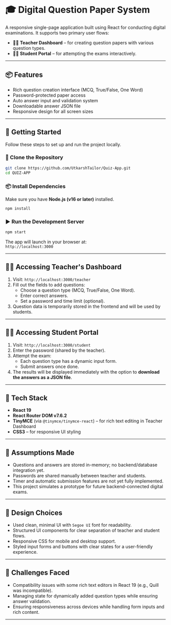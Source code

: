 # 🎓 Digital Question Paper System

A responsive single-page application built using React for conducting digital examinations. It supports two primary user flows:
- 👩‍🏫 **Teacher Dashboard** – for creating question papers with various question types.
- 🧑‍🎓 **Student Portal** – for attempting the exams interactively.

---

## 📦 Features

- Rich question creation interface (MCQ, True/False, One Word)
- Password-protected paper access
- Auto answer input and validation system
- Downloadable answer JSON file
- Responsive design for all screen sizes

---

## 🚀 Getting Started

Follow these steps to set up and run the project locally.

### 📁 Clone the Repository

```bash
git clone https://github.com/UtkarshTailor/Quiz-App.git
cd QUIZ-APP
```

### 📦 Install Dependencies

Make sure you have **Node.js (v16 or later)** installed.

```bash
npm install
```

### ▶️ Run the Development Server

```bash
npm start
```

The app will launch in your browser at:  
`http://localhost:3000`

---

## 👩‍🏫 Accessing Teacher's Dashboard

1. Visit: `http://localhost:3000/teacher`
2. Fill out the fields to add questions:
   - Choose a question type (MCQ, True/False, One Word).
   - Enter correct answers.
   - Set a password and time limit (optional).
3. Question data is temporarily stored in the frontend and will be used by students.

---

## 🧑‍🎓 Accessing Student Portal

1. Visit: `http://localhost:3000/student`
2. Enter the password (shared by the teacher).
3. Attempt the exam:
   - Each question type has a dynamic input form.
   - Submit answers once done.
4. The results will be displayed immediately with the option to **download the answers as a JSON file**.

---

## 🧰 Tech Stack

- **React 19**
- **React Router DOM v7.6.2**
- **TinyMCE** (via `@tinymce/tinymce-react`) – for rich text editing in Teacher Dashboard
- **CSS3** – for responsive UI styling

---

## 📌 Assumptions Made

- Questions and answers are stored in-memory; no backend/database integration yet.
- Passwords are shared manually between teacher and students.
- Timer and automatic submission features are not yet fully implemented.
- This project simulates a prototype for future backend-connected digital exams.

---

## 🎨 Design Choices

- Used clean, minimal UI with `Segoe UI` font for readability.
- Structured UI components for clear separation of teacher and student flows.
- Responsive CSS for mobile and desktop support.
- Styled input forms and buttons with clear states for a user-friendly experience.

---

## 🧗 Challenges Faced

- Compatibility issues with some rich text editors in React 19 (e.g., Quill was incompatible).
- Managing state for dynamically added question types while ensuring answer validation.
- Ensuring responsiveness across devices while handling form inputs and rich content.

---


